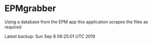 # EPMgrabber
Using a database from the EPM app this application scrapes the files as required


Latest backup: Sun Sep 8 06:25:01 UTC 2019
